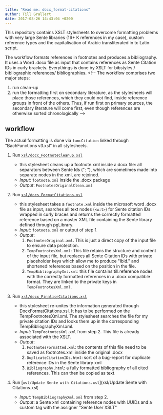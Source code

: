 ```yaml
---
title: "Read me: docx_format-citations"
author: Till Grallert
date: 2017-08-26 14:43:04 +0200
---
```


This repository contains XSLT stylesheets to overcome formatting problems with very large Sente libraries (16+ K references in my case), custom reference types and the capitalisation of Arabic transliterated in to Latin script.

The workflow formats references in footnotes and produces a bibliography. It uses a Word .docx file as input that contains references as Sente Citation IDs in curly brackets. Everythings is done by XSLT for bibstyles / bibliographic references/ bibliographies. <!-- The workflow comprises two major steps:

1. run clean-up
2. run the formatting first on secondary literature, as the stylesheets will place those references, which they could not find, inside reference groups in front of the others. Thus, if run first on primary sources, the secondary literature will come first, even though references are otherwise sorted chronologically -->

## workflow

The actual formatting is done via `funcCitation` linked through "BachFunctions v3.xsl" in all stylesheets.

1. Run [`xsl/docx_FootnoteCleanup.xsl`](xsl/docx_FormatCitations.xsl)
    - this stylesheet cleans up a footnote.xml inside a docx file: all separators between Sente Ids ("; "), which are sometimes made into separate nodes in the xml, are rejoined.
    - *Input*: `footnote.xml` inside the .docx package
    - *Output*: `FootnotesOriginalClean.xml`  

2. Run [`xsl/docs_FormatCitations.xsl`](xsl/docs_FormatCitations.xsl)
    - this stylesheet takes a `footnote.xml` inside the microsoft word .docx file as input, searches all text nodes (`<w:t>`) for Sente citation IDs wrapped in curly braces and returns the correctly formatted reference based on a master XML file containing the Sente library defined through pgLibrary.
    - *Input*: `footnote.xml` or output of step 1.
    - *Output*:
        1. `FootnotesOriginal.xml`. This is just a direct copy of the input file to ensure data protection. 
        2. `TempFootnotesXml.xml`: This file retains the structure and content of the input file, but replaces all Sente Citation IDs with private placeholder keys which allow me to produce "Ibid." and shortened references based on the position in the file.
        3. `TempBibliographyXml.xml`: this file contains till:reference nodes with the correctly formatted references in a .docx compatible format. They are linked to the private keys in `TempFootnotesXml.xml`. 
            
3. Run [`xsl/docx_FinaliseCitations.xsl`](xsl/docx_FinaliseCitations.xsl)
    - this stylesheet re-unites the information generated through DocxFormatCitations.xsl. It has to be performed on the TempFootnotesXml.xml. The stylesheet searches the file for my private citation IDs and looks them up in the corresponding TempBibliographyXml.xml.
    - *Input*: `TempFootnotesXml.xml` from step 2. This file is already associated with the XSLT.
    - *Output*:
        1. `FootnotesFormatted.xml`: the contents of this file need to be saved as footnotes.xml inside the original .docx
        2. `DuplicateCitationIDs.html`: sort of a bug-report for duplicate reference IDs in the Sente library xml
        3. `Bibliography.html`: a fully formatted bibliography of all cited references. This can then be copied as text. 

4. Run [`xsl/Update Sente with Citations.xsl`](xsl/Update Sente with Citations.xsl)
    - *Input*: `TempBibliographyXml.xml` from step 2.
    - *Output*: a Sente xml containing reference nodes with UUIDs and a custom tag with the assigner "Sente User XSLT" 
